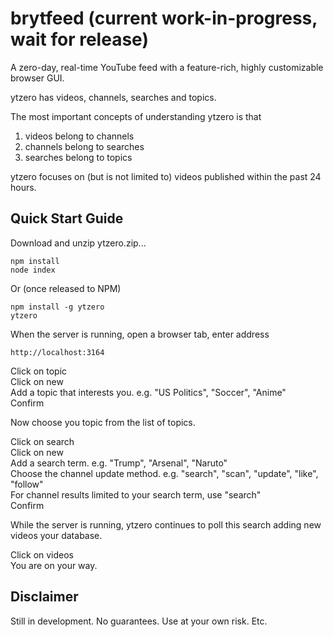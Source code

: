 # brytfeed (current work-in-progress, wait for release)

A zero-day, real-time YouTube feed with a feature-rich, highly customizable browser GUI.

ytzero has videos, channels, searches and topics. 

The most important concepts of understanding ytzero is that 

1) videos belong to channels
2) channels belong to searches
3) searches belong to topics

ytzero focuses on (but is not limited to) videos published within the past 24 hours.

## Quick Start Guide

Download and unzip ytzero.zip...

```
npm install
node index
```

Or (once released to NPM)

```
npm install -g ytzero
ytzero
```
When the server is running, open a browser tab, enter address 
```
http://localhost:3164
```

Click on topic  
Click on new  
Add a topic that interests you. e.g. "US Politics", "Soccer", "Anime"  
Confirm  

Now choose you topic from the list of topics.  

Click on search  
Click on new  
Add a search term.  e.g. "Trump", "Arsenal", "Naruto"  
Choose the channel update method. e.g. "search", "scan", "update", "like", "follow"   
For channel results limited to your search term, use "search"  
Confirm  

While the server is running, ytzero continues to poll this search adding new videos your database.  

Click on videos  
You are on your way.  

## Disclaimer

Still in development. No guarantees. Use at your own risk. Etc.
